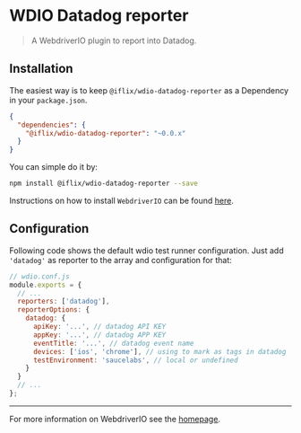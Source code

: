 WDIO Datadog reporter
==========

> A WebdriverIO plugin to report into Datadog.

## Installation

The easiest way is to keep `@iflix/wdio-datadog-reporter` as a Dependency in your `package.json`.

```json
{
  "dependencies": {
    "@iflix/wdio-datadog-reporter": "~0.0.x"
  }
}
```

You can simple do it by:

```bash
npm install @iflix/wdio-datadog-reporter --save
```

Instructions on how to install `WebdriverIO` can be found [here](http://webdriver.io/guide/getstarted/install.html).

## Configuration

Following code shows the default wdio test runner configuration. Just add `'datadog'` as reporter to the array and configuration for that:

```js
// wdio.conf.js
module.exports = {
  // ...
  reporters: ['datadog'],
  reporterOptions: {
    datadog: {
      apiKey: '...', // datadog API KEY
      appKey: '...', // datadog APP KEY
      eventTitle: '...', // datadog event name
      devices: ['ios', 'chrome'], // using to mark as tags in datadog
      testEnvironment: 'saucelabs', // local or undefined
    }
  }
  // ...
};
```

----

For more information on WebdriverIO see the [homepage](http://webdriver.io).
